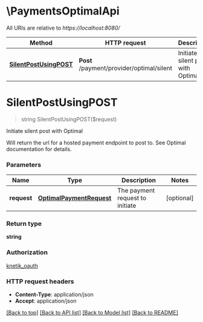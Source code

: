 # \PaymentsOptimalApi

All URIs are relative to *https://localhost:8080/*

Method | HTTP request | Description
------------- | ------------- | -------------
[**SilentPostUsingPOST**](PaymentsOptimalApi.md#SilentPostUsingPOST) | **Post** /payment/provider/optimal/silent | Initiate silent post with Optimal


# **SilentPostUsingPOST**
> string SilentPostUsingPOST($request)

Initiate silent post with Optimal

Will return the url for a hosted payment endpoint to post to. See Optimal documentation for details.


### Parameters

Name | Type | Description  | Notes
------------- | ------------- | ------------- | -------------
 **request** | [**OptimalPaymentRequest**](OptimalPaymentRequest.md)| The payment request to initiate | [optional] 

### Return type

**string**

### Authorization

[knetik_oauth](../README.md#knetik_oauth)

### HTTP request headers

 - **Content-Type**: application/json
 - **Accept**: application/json

[[Back to top]](#) [[Back to API list]](../README.md#documentation-for-api-endpoints) [[Back to Model list]](../README.md#documentation-for-models) [[Back to README]](../README.md)

